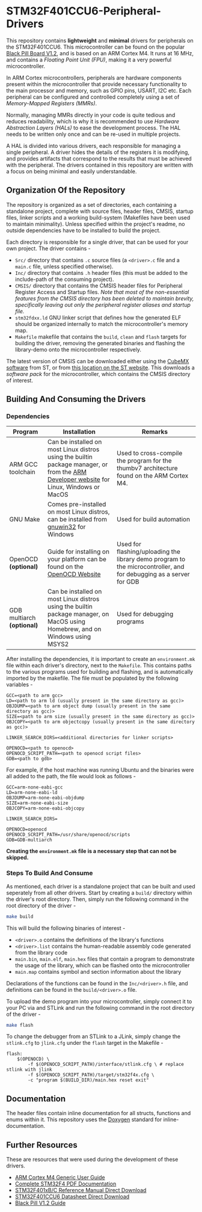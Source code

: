 # STM32F401CCU6-Peripheral-Drivers

This repository contains **lightweight** and **minimal** drivers for peripherals on the STM32F401CCU6. This microcontroller can be found on the popular [Black Pill Board V1.2](https://stm32-base.org/boards/STM32F401CCU6-WeAct-Black-Pill-V1.2.html), and is based on an ARM Cortex M4. It runs at 16 MHz, and contains a _Floating Point Unit (FPU)_, making it a very powerful microcontroller.

In ARM Cortex microcontrollers, peripherals are hardware components present within the microcontroller that provide necessary functionality to the main processor and memory, such as GPIO pins, USART, I2C etc. Each peripheral can be configured and controlled completely using a set of _Memory-Mapped Registers (MMRs)_.

Normally, managing MMRs directly in your code is quite tedious and reduces readability, which is why it is recommended to use  _Hardware Abstraction Layers (HALs)_ to ease the development process. The HAL needs to be written only once and can be re-used in multiple projects.

A HAL is divided into various drivers, each responsible for managing a single peripheral. A driver hides the details of the registers it is modifying, and provides artifacts that correspond to the results that must be achieved with the peripheral. The drivers contained in this repository are written with a focus on being minimal and easily understandable.

## Organization Of the Repository

The repository is organized as a set of directories, each containing a standalone project, complete with source files, header files, CMSIS, startup files, linker scripts and a working build-system (Makefiles have been used to maintain minimality). Unless specified within the project's readme, no outside dependencies have to be installed to build the project.

Each directory is responsible for a single driver, that can be used for your own project. The driver contains -

- ```Src/``` directory that contains ```.c``` source files (a ```<driver>.c``` file and a ```main.c``` file, unless specified otherwise).
- ```Inc/``` directory that contains ```.h``` header files (this must be added to the include-path of the consuming project).
- ```CMSIS/``` directory that contains the CMSIS header files for Peripheral Register Access and Startup files. _Note that most of the non-essential features from the CMSIS directory has been deleted to maintain brevity, specifically leaving out only the peripheral register aliases and startup file._
- ```stm32fdxx.ld``` GNU linker script that defines how the generated ELF should be organized internally to match the microcontroller's memory map.
- ```Makefile``` makefile that contains the ```build```, ```clean``` and ```flash``` targets for building the driver, removing the generated binaries and flashing the library-demo onto the microcontroller respectively.

The latest version of CMSIS can be downloaded either using the [CubeMX software](https://www.st.com/en/development-tools/stm32cubemx.html) from ST, or from [this location on the ST website](https://www.st.com/en/embedded-software/stm32cubef4.html). This downloads a _software pack_ for the microcontroller, which contains the CMSIS directory of interest.

## Building And Consuming the Drivers

### Dependencies

|Program|Installation|Remarks|
|-------|------------|-------|
|ARM GCC toolchain|Can be installed on most Linux distros using the builtin package manager, or from the [ARM Developer website](https://developer.arm.com/downloads/-/arm-gnu-toolchain-downloads) for Linux, Windows or MacOS|Used to cross-compile the program for the thumbv7 architecture found on the ARM Cortex M4.|
|GNU Make|Comes pre-installed on most Linux distros, can be installed from [gnuwin32](https://gnuwin32.sourceforge.net/packages/make.htm) for Windows|Used for build automation|
|OpenOCD **(optional)**|Guide for installing on your platform can be found on the [OpenOCD Website](https://openocd.org/pages/getting-openocd.html)|Used for flashing/uploading the library demo program to the microcontroller, and for debugging as a server for GDB|
|GDB multiarch **(optional)**|Can be installed on most Linux distros using the builtin package manager, on MacOS using Homebrew, and on Windows using MSYS2 |Used for debugging programs|

After installing the dependencies, it is important to create an ```environment.mk``` file within each driver's directory, next to the ```Makefile```. This contains paths to the various programs used for building and flashing, and is automatically imported by the makefile. The file must be populated by the following variables -

```make
GCC=<path to arm gcc>
LD=<path to arm ld (usually present in the same directory as gcc)>
OBJDUMP=<path to arm object dump (usually present in the same directory as gcc)>
SIZE=<path to arm size (usually present in the same directory as gcc)>
OBJCOPY=<path to arm objectcopy (usually present in the same directory as gcc)>

LINKER_SEARCH_DIRS=<additional directories for linker scripts>

OPENOCD=<path to openocd>
OPENOCD_SCRIPT_PATH=<path to openocd script files>
GDB=<path to gdb>
```

For example, if the host machine was running Ubuntu and the binaries were all added to the path, the file would look as follows -

```make
GCC=arm-none-eabi-gcc
LD=arm-none-eabi-ld
OBJDUMP=arm-none-eabi-objdump
SIZE=arm-none-eabi-size
OBJCOPY=arm-none-eabi-objcopy

LINKER_SEARCH_DIRS=

OPENOCD=openocd
OPENOCD_SCRIPT_PATH=/usr/share/openocd/scripts
GDB=GDB-multiarch
```

**Creating the ```environment.mk``` file is a necessary step that can not be skipped.**
### Steps To Build And Consume

As mentioned, each driver is a standalone project that can be built and used seperately from all other drivers. Start by creating a ```build/``` directory within the driver's root directory. Then, simply run the following command in the root directory of the driver -

```bash
make build
```

This will build the following binaries of interest -

- ```<driver>.o``` contains the definitions of the library's functions
- ```<driver>.list``` contains the human-readable assembly code generated from the library code
- ```main.bin```, ```main.elf```, ```main.hex``` files that contain a program to demonstrate the usage of the library, which can be flashed onto the microcontroller
- ```main.map``` contains symbol and section information about the library

Declarations of the functions can be found in the ```Inc/<driver>.h``` file, and definitions can be found in the ```build/<driver>.o``` file.

To upload the demo program into your microcontroller, simply connect it to your PC via and STLink and run the following command in the root directory of the driver -

```bash
make flash
```

To change the debugger from an STLink to a JLink, simply change the ```stlink.cfg``` to ```jlink.cfg``` under the ```flash``` target in the Makefile -

```make
flash:
	$(OPENOCD) \
		-f $(OPENOCD_SCRIPT_PATH)/interface/stlink.cfg \ # replace stlink with jlink
		-f $(OPENOCD_SCRIPT_PATH)/target/stm32f4x.cfg \
		-c "program $(BUILD_DIR)/main.hex reset exit"
```

## Documentation

The header files contain inline documentation for all structs, functions and enums within it. This repository uses the [Doxygen](https://www.doxygen.nl/) standard for inline-documentation.

## Further Resources

These are resources that were used during the development of these drivers.

- [ARM Cortex M4 Generic User Guide](https://developer.arm.com/documentation/dui0553/latest/)
- [Complete STM32F4 PDF Documentation](https://www.st.com/en/microcontrollers-microprocessors/stm32f401/documentation.html)
- [STM32F401xB/C Reference Manual Direct Download](https://www.google.com/url?sa=t&rct=j&q=&esrc=s&source=web&cd=&ved=2ahUKEwia5OWa3L2BAxXMbmwGHdWVAgMQFnoECA8QAQ&url=https%3A%2F%2Fwww.st.com%2Fresource%2Fen%2Freference_manual%2Frm0368-stm32f401xbc-and-stm32f401xde-advanced-armbased-32bit-mcus-stmicroelectronics.pdf&usg=AOvVaw1a620YmZcu5nmOonec9iNV&opi=89978449)
- [STM32F401CCU6 Datasheet Direct Download](https://www.google.com/url?sa=t&rct=j&q=&esrc=s&source=web&cd=&ved=2ahUKEwjc-bqV3b2BAxVtTWwGHVSmDWEQFnoECBIQAQ&url=https%3A%2F%2Fwww.st.com%2Fresource%2Fen%2Fdatasheet%2Fstm32f401cb.pdf&usg=AOvVaw0KSJRsQnGQF1xrXwfeEy5u&opi=89978449)
- [Black Pill V1.2 Guide](https://stm32-base.org/boards/STM32F401CCU6-WeAct-Black-Pill-V1.2.html)
